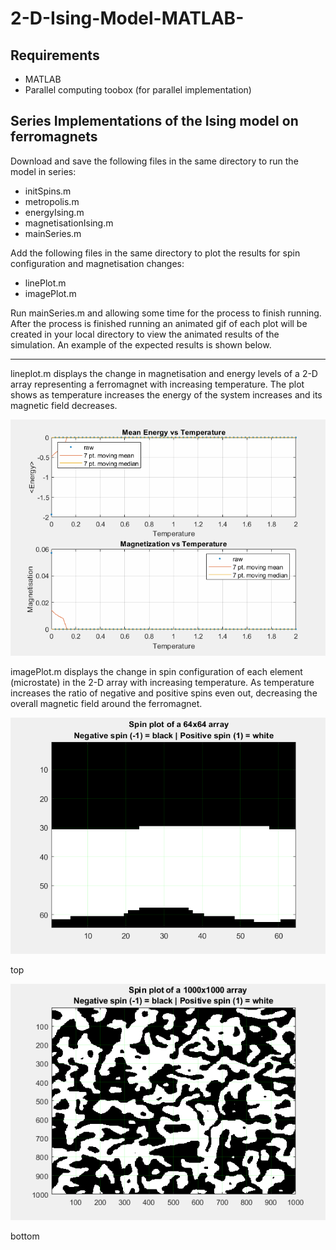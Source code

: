 # 2-D-Ising-Model-MATLAB-

## Requirements

* MATLAB
* Parallel computing toobox (for parallel implementation)

## Series Implementations of the Ising model on ferromagnets

Download and save the following files in the same directory to run the model in series:
* initSpins.m
* metropolis.m
* energyIsing.m
* magnetisationIsing.m
* mainSeries.m

Add the following files in the same directory to plot the results for spin configuration and magnetisation changes:
* linePlot.m
* imagePlot.m

Run mainSeries.m and allowing some time for the process to finish running. After the process is finished running an animated gif of each plot will be created in your local directory to view the animated results of the simulation. An example of the expected results is shown below.

---

lineplot.m displays the change in magnetisation and energy levels of a 2-D array representing a ferromagnet with increasing temperature. The plot shows as temperature increases the energy of the system increases and its magnetic field decreases.



![](Magnetisation.gif)





imagePlot.m displays the change in spin configuration of each element (microstate) in the 2-D array with increasing temperature. As temperature increases the ratio of negative and positive spins even out, decreasing the overall magnetic field around the ferromagnet.



![](spin_configuration.gif)


top

![](spin_configuration1000x1000.gif)

bottom
